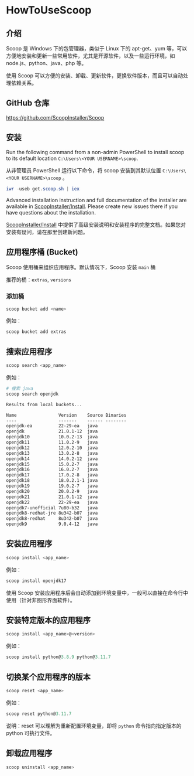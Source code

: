# HowToUseScoop

## 介绍

Scoop 是 Windows 下的包管理器，类似于 Linux 下的 apt-get、yum 等，可以方便地安装和更新一些常用软件，尤其是开源软件，以及一些运行环境，如 node.js、python、java、php 等。

使用 Scoop 可以方便的安装、卸载、更新软件，更换软件版本，而且可以自动处理依赖关系。

## GitHub 仓库

<https://github.com/ScoopInstaller/Scoop>

## 安装

Run the following command from a non-admin PowerShell to install scoop to its default location `C:\Users\<YOUR USERNAME>\scoop`.

从非管理员 PowerShell 运行以下命令，将 scoop 安装到其默认位置 `C:\Users\<YOUR USERNAME>\scoop` 。

```powershell
iwr -useb get.scoop.sh | iex
```

Advanced installation instruction and full documentation of the installer are available in [ScoopInstaller/Install](https://github.com/ScoopInstaller/Install). Please create new issues there if you have questions about the installation.

[ScoopInstaller/Install](https://github.com/ScoopInstaller/Install) 中提供了高级安装说明和安装程序的完整文档。如果您对安装有疑问，请在那里创建新问题。

## 应用程序桶 (Bucket)

Scoop 使用桶来组织应用程序。默认情况下，Scoop 安装 `main` 桶

推荐的桶：`extras`, `versions`

### 添加桶

```powershell
scoop bucket add <name>
```

例如：

```powershell
scoop bucket add extras
```

## 搜索应用程序

```powershell
scoop search <app_name>
```

例如：

```powershell
# 搜索 java
scoop search openjdk
```

```txt
Results from local buckets...

Name                Version    Source Binaries
----                -------    ------ --------
openjdk-ea          22-29-ea   java
openjdk             21.0.1-12  java
openjdk10           10.0.2-13  java
openjdk11           11.0.2-9   java
openjdk12           12.0.2-10  java
openjdk13           13.0.2-8   java
openjdk14           14.0.2-12  java
openjdk15           15.0.2-7   java
openjdk16           16.0.2-7   java
openjdk17           17.0.2-8   java
openjdk18           18.0.2.1-1 java
openjdk19           19.0.2-7   java
openjdk20           20.0.2-9   java
openjdk21           21.0.1-12  java
openjdk22           22-29-ea   java
openjdk7-unofficial 7u80-b32   java
openjdk8-redhat-jre 8u342-b07  java
openjdk8-redhat     8u342-b07  java
openjdk9            9.0.4-12   java
```

## 安装应用程序

```powershell
scoop install <app_name>
```

例如：

```powershell
scoop install openjdk17
```

使用 Scoop 安装应用程序后会自动添加到环境变量中，一般可以直接在命令行中使用（针对非图形界面软件）。

## 安装特定版本的应用程序

```powershell
scoop install <app_name>@<version>
```

例如：

```powershell
scoop install python@3.8.9 python@3.11.7
```

## 切换某个应用程序的版本

```powershell
scoop reset <app_name>
```

例如：

```powershell
scoop reset python@3.11.7
```

说明：reset 可以理解为重新配置环境变量，即将 `python` 命令指向指定版本的 python 可执行文件。

## 卸载应用程序

```powershell
scoop uninstall <app_name>
```
